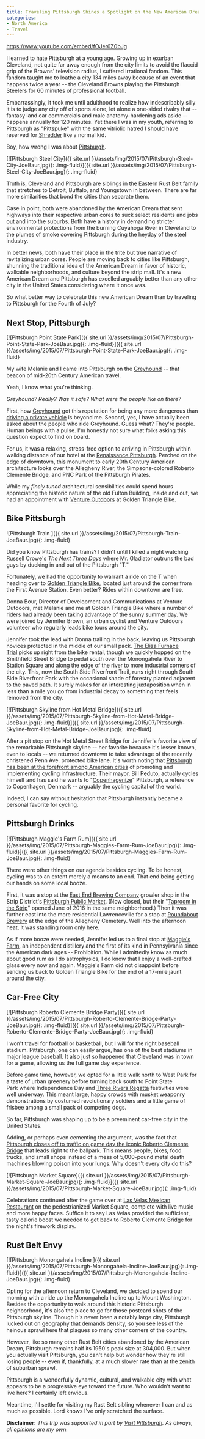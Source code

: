 ```yaml
---
title: Traveling Pittsburgh Shines a Spotlight on the New American Dream
categories:
- North America
- Travel
---
```


https://www.youtube.com/embed/fOJer6Z0bJg

I learned to hate Pittsburgh at a young age. Growing up in exurban Cleveland, not quite far away enough from the city limits to avoid the flaccid grip of the Browns' television radius, I suffered irrational fandom. This fandom taught me to loathe a city 134 miles away because of an event that happens twice a year -- the Cleveland Browns playing the Pittsburgh Steelers for 60 minutes of professional football.

Embarrassingly, it took me until adulthood to realize how indescribably silly it is to judge any city off of sports alone, let alone a one-sided rivalry that -- fantasy land car commercials and male anatomy-hardening ads aside -- happens annually for 120 minutes. Yet there I was in my youth, referring to Pittsburgh as "Pittspuke" with the same vitriolic hatred I should have reserved for [Shredder](https://www.youtube.com/watch?v=XBv8TPRcJJM) like a normal kid.

Boy, how wrong I was about [Pittsburgh](https://withoutapath.com/pittsburgh-photography/).

[![Pittsburgh Steel City]({{ site.url }}/assets/img/2015/07/Pittsburgh-Steel-City-JoeBaur.jpg){: .img-fluid}]({{ site.url }}/assets/img/2015/07/Pittsburgh-Steel-City-JoeBaur.jpg){: .img-fluid}

Truth is, Cleveland and Pittsburgh are siblings in the Eastern Rust Belt family that stretches to Detroit, Buffalo, and Youngstown in between. There are far more similarities that bond the cities than separate them.

Case in point, both were abandoned by the American Dream that sent highways into their respective urban cores to suck select residents and jobs out and into the suburbs. Both have a history in demanding stricter environmental protections from the burning Cuyahoga River in Cleveland to the plumes of smoke covering Pittsburgh during the heyday of the steel industry.

In better news, both have their place in the trite but true narrative of revitalizing urban cores. People are moving back to cities like Pittsburgh, shunning the traditional idea of the American Dream in favor of historic, walkable neighborhoods, and culture beyond the strip mall. It's a new American Dream and Pittsburgh has excelled arguably better than any other city in the United States considering where it once was.

So what better way to celebrate this new American Dream than by traveling to Pittsburgh for the Fourth of July?

## Next Stop, Pittsburgh

[![Pittsburgh Point State Park]({{ site.url }}/assets/img/2015/07/Pittsburgh-Point-State-Park-JoeBaur.jpg){: .img-fluid}]({{ site.url }}/assets/img/2015/07/Pittsburgh-Point-State-Park-JoeBaur.jpg){: .img-fluid}

My wife Melanie and I came into Pittsburgh on the [Greyhound](https://withoutapath.com/riding-greyhound) -- that beacon of mid-20th Century American travel.

Yeah, I know what you're thinking.

_Greyhound? Really? Was it safe? What were the people like on there?_

First, how [Greyhound](https://www.greyhound.com/) got this reputation for being any more dangerous than [driving a private vehicle](http://www.theatlantic.com/business/archive/2016/04/absurd-primacy-of-the-car-in-american-life/476346/) is beyond me. Second, yes, I have actually been asked about the people who ride Greyhound. Guess what? They're people. Human beings with a pulse. I'm honestly not sure what folks asking this question expect to find on board.

For us, it was a relaxing, stress-free option to arriving in Pittsburgh within walking distance of our hotel at the [Renaissance Pittsburgh](http://www.renaissancepittsburghpa.com/). Perched on the edge of downtown, this monument to early 20th Century American architecture looks over the Allegheny River, the Simpsons-colored Roberto Clemente Bridge, and PNC Park of the Pittsburgh Pirates.

While my _finely tuned_ architectural sensibilities could spend hours appreciating the historic nature of the old Fulton Building, inside and out, we had an appointment with [Venture Outdoors](https://www.ventureoutdoors.org) at Golden Triangle Bike.

## Bike Pittsburgh

![Pittsburgh Train ]({{ site.url }}/assets/img/2015/07/Pittsburgh-Train-JoeBaur.jpg){: .img-fluid}

Did you know Pittsburgh has trains? I didn't until I killed a night watching Russell Crowe's _The Next Three Days_ where Mr. Gladiator outruns the bad guys by ducking in and out of the Pittsburgh "T."

Fortunately, we had the opportunity to warrant a ride on the T when heading over to [Golden Triangle Bike](http://bikepittsburgh.com/), located just around the corner from the First Avenue Station. Even better? Rides within downtown are free.

Donna Bour, Director of Development and Communications at Venture Outdoors, met Melanie and me at Golden Triangle Bike where a number of riders had already been taking advantage of the sunny summer day. We were joined by Jennifer Brown, an urban cyclist and Venture Outdoors volunteer who regularly leads bike tours around the city.

Jennifer took the lead with Donna trailing in the back, leaving us Pittsburgh novices protected in the middle of our small pack. [The Eliza Furnace Trial](http://friendsoftheriverfront.org/) picks up right from the bike rental, though we quickly hopped on the Smithfield Street Bridge to pedal south over the Monongahela River to Station Square and along the edge of the river to more industrial corners of the city. This, now the South Side Riverfront Trail, runs right through South Side Riverfront Park with the occasional shade of forestry planted adjacent to the paved path. It surely makes for an interesting juxtaposition when in less than a mile you go from industrial decay to something that feels removed from the city.

[![Pittsburgh Skyline from Hot Metal Bridge]({{ site.url }}/assets/img/2015/07/Pittsburgh-Skyline-from-Hot-Metal-Bridge-JoeBaur.jpg){: .img-fluid}]({{ site.url }}/assets/img/2015/07/Pittsburgh-Skyline-from-Hot-Metal-Bridge-JoeBaur.jpg){: .img-fluid}

After a pit stop on the Hot Metal Street Bridge for Jennifer's favorite view of the remarkable Pittsburgh skyline -- her favorite because it's lesser known, even to locals -- we returned downtown to take advantage of the recently christened Penn Ave. protected bike lane. It's worth noting that [Pittsburgh has been at the forefront among American cities](https://nextcity.org/daily/entry/cities-bike-lanes-bike-safety-pittsburgh-peduto) of promoting and implementing cycling infrastructure. Their mayor, Bill Peduto, actually cycles himself and has said he wants to "[Copenhagenize](http://www.treehugger.com/bikes/pittsburghs-mayor-wants-copenhagenize-his-city-video.html)" Pittsburgh, a reference to Copenhagen, Denmark -- arguably the cycling capital of the world.

Indeed, I can say without hesitation that Pittsburgh instantly became a personal favorite for cycling.

## Pittsburgh Drinks

[![Pittsburgh Maggie's Farm Rum]({{ site.url }}/assets/img/2015/07/Pittsburgh-Maggies-Farm-Rum-JoeBaur.jpg){: .img-fluid}]({{ site.url }}/assets/img/2015/07/Pittsburgh-Maggies-Farm-Rum-JoeBaur.jpg){: .img-fluid}

There were other things on our agenda besides cycling. To be honest, cycling was to an extent merely a means to an end. That end being getting our hands on some local booze.

First, it was a stop at the [East End Brewing Company](http://www.eastendbrewing.com/) growler shop in the Strip District's [Pittsburgh Public Market](http://www.post-gazette.com/business/development/2015/12/08/Public-market-in-Strip-District-faces-another-move/stories/201512080042). (Now closed, but their "[Taproom in the Strip](http://www.nextpittsburgh.com/eatdrink/east-end-brewery-taproom-opening-in-strip/)" opened June of 2016 in the same neighborhood.) Then it was further east into the more residential Lawrenceville for a stop at [Roundabout Brewery](http://roundaboutbeer.com/) at the edge of the Allegheny Cemetery. Well into the afternoon heat, it was standing room only here.

As if more booze were needed, Jennifer led us to a final stop at [Maggie's Farm](http://maggiesfarmrum.com/), an independent distillery and the first of its kind in Pennsylvania since the American dark ages -- Prohibition. While I admittedly know as much about good rum as I do astrophysics, I do know that I enjoy a well-crafted glass every now and again. Maggie's Farm did not disappoint before sending us back to Golden Triangle Bike for the end of a 17-mile jaunt around the city.

## Car-Free City

[![Pittsburgh Roberto Clemente Bridge Party]({{ site.url }}/assets/img/2015/07/Pittsburgh-Roberto-Clemente-Bridge-Party-JoeBaur.jpg){: .img-fluid}]({{ site.url }}/assets/img/2015/07/Pittsburgh-Roberto-Clemente-Bridge-Party-JoeBaur.jpg){: .img-fluid}

I won't travel for football or basketball, but I will for the right baseball stadium. Pittsburgh, one can easily argue, has one of the best stadiums in major league baseball. It also just so happened that Cleveland was in town for a game, allowing us the full game day experience.

Before game time, however, we opted for a little walk north to West Park for a taste of urban greenery before turning back south to Point State Park where Independence Day and [Three Rivers Regatta](http://yougottaregatta.com/) festivities were well underway. This meant large, happy crowds with musket weaponry demonstrations by costumed revolutionary soldiers and a little game of frisbee among a small pack of competing dogs.

So far, Pittsburgh was shaping up to be a preeminent car-free city in the United States.

Adding, or perhaps even cementing the argument, was the fact that [Pittsburgh closes off to traffic on game day the iconic Roberto Clemente Bridge](http://pittsburgh.pirates.mlb.com/pit/ballpark/information/index.jsp?content=overview) that leads right to the ballpark. This means people, bikes, food trucks, and small shops instead of a mess of 5,000-pound metal death machines blowing poison into your lungs. Why doesn't every city do this?

[![Pittsburgh Market Square]({{ site.url }}/assets/img/2015/07/Pittsburgh-Market-Square-JoeBaur.jpg){: .img-fluid}]({{ site.url }}/assets/img/2015/07/Pittsburgh-Market-Square-JoeBaur.jpg){: .img-fluid}

Celebrations continued after the game over at [Las Velas Mexican Restaurant](http://www.lasvelasmex.com) on the pedestrianized Market Square, complete with live music and more happy faces. Suffice it to say Las Velas provided the sufficient, tasty calorie boost we needed to get back to Roberto Clemente Bridge for the night's firework display.

## Rust Belt Envy

[![Pittsburgh Monongahela Incline ]({{ site.url }}/assets/img/2015/07/Pittsburgh-Monongahela-Incline-JoeBaur.jpg){: .img-fluid}]({{ site.url }}/assets/img/2015/07/Pittsburgh-Monongahela-Incline-JoeBaur.jpg){: .img-fluid}

Opting for the afternoon return to Cleveland, we decided to spend our morning with a ride up the Monongahela Incline up to Mount Washington. Besides the opportunity to walk around this historic Pittsburgh neighborhood, it's also the place to go for those postcard shots of the Pittsburgh skyline. Though it's never been a notably large city, Pittsburgh lucked out on geography that demands density, so you see less of the heinous sprawl here that plagues so many other corners of the country.

However, like so many other Rust Belt cities abandoned by the American Dream, Pittsburgh remains half its 1950's peak size at 304,000. But when you actually visit Pittsburgh, you can't help but wonder how they're still losing people -- even if, thankfully, at a much slower rate than at the zenith of suburban sprawl.

Pittsburgh is a wonderfully dynamic, cultural, and walkable city with what appears to be a progressive eye toward the future. Who wouldn't want to live here? I certainly left envious.

Meantime, I'll settle for visiting my Rust Belt sibling whenever I can and as much as possible. Lord knows I've only scratched the surface.

**Disclaimer:** _This trip was supported in part by [Visit Pittsburgh](http://www.visitpittsburgh.com/). As always, all opinions are my own._
